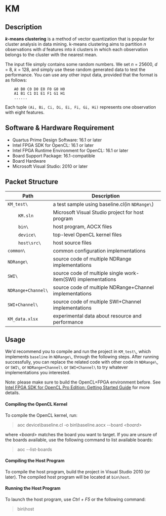 # KM

## Description
<b><i>k</i>-means clustering</b> is a method of vector quantization that is popular for cluster analysis in data mining. k-means clustering aims to partition <i>n</i> observations with <i>d</i> features into <i>k</i> clusters in which each observation belongs to the cluster with the nearest mean.

The input file simply contains some random numbers. We set <i>n</i> = 25600, <i>d</i> = 8, <i>k</i> =
128, and simply use these random generated data to test the performance. You can use any other input data, provided that the format is as follows:

```
    A0 B0 C0 D0 E0 F0 G0 H0
    A1 B1 C1 D1 E1 F1 G1 H1
    ......
```

Each tuple `(Ai, Bi, Ci, Di, Ei, Fi, Gi, Hi)` represents one observation with eight features.



## Software & Hardware Requirement

- Quartus Prime Design Software: 16.1 or later
- Intel FPGA SDK for OpenCL: 16.1 or later
- Intel FPGA Runtime Environment for OpenCL: 16.1 or later
- Board Support Package: 16.1-compatible
- Board Hardware
- Microsoft Visual Studio: 2010 or later


## Packet Structure

Path|Description
-|-
`KM_test\` | a test sample using baseline.cl(in  `NDRange\`)
&nbsp;&nbsp;&nbsp;&nbsp;&nbsp;&nbsp;&nbsp;&nbsp;`KM.sln` | Microsoft Visual Studio project for host program
&nbsp;&nbsp;&nbsp;&nbsp;&nbsp;&nbsp;&nbsp;&nbsp;`bin\` | host program, AOCX files
&nbsp;&nbsp;&nbsp;&nbsp;&nbsp;&nbsp;&nbsp;&nbsp;`device\` | top-level OpenCL kernel files
&nbsp;&nbsp;&nbsp;&nbsp;&nbsp;&nbsp;&nbsp;&nbsp;`host\src\` | host source files
`common\` | common configuration implementations
`NDRange\` | source code of multiple NDRange implementations
`SWI\` | source code of multiple single work-item(SWI) implementations
`NDRange+Channel\` | source code of multiple NDRange+Channel implementations
`SWI+Channel\` | source code of multiple SWI+Channel implementations
`KM_data.xlsx` | experimental data about resource and performance

## Usage
We'd recommend you to compile and run the project in `KM_test\`, which implements `baseline` in `NDRange\`, through the following steps. After running successfully, you can replace the related code with other code in `NDRange\`, or `SWI\`, or `NDRange+Channel\` or `SWI+Channel\` to try whatever implementations you interested.

Note: please make sure to build the OpenCL+FPGA environment before.
See [Intel FPGA SDK for OpenCL Pro Edition: Getting Started Guide](https://www.intel.com/content/www/us/en/programmable/documentation/mwh1391807309901.html#mwh1391807297091 "Title") for more details.

#### Compiling the OpenCL Kernel
To compile the OpenCL kernel, run:
> aoc device\baseline.cl -o bin\baseline.aocx --board <i>\<board></i>

where <i>\<board></i> matches the board you want to target. If you are unsure of the boards available, use the following command to list available boards:
> aoc --list-boards

#### Compiling the Host Program
To compile the host program, build the project in Visual Studio 2010 (or later). The compiled host program will be located at `bin\host`.

#### Running the Host Program
To launch the host program, use <i>Ctrl + F5</i> or the following command:
> bin\host
